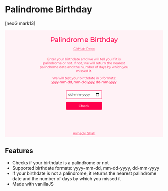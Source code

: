 # Palindrome Birthday

[neoG mark13]

<a href="https://markthirteen-palindromebday.netlify.app/" target="_blank"><img src="https://github.com/himadri2110/portfolio/blob/main/img/palindrome.png" /></a>

## Features

- Checks if your birthdate is a palindrome or not
- Supported birthdate formats: yyyy-mm-dd, mm-dd-yyyy, dd-mm-yyyy
- If your birthdate is not a palindrome, it returns the nearest palindrome date and the number of days by which you missed it
- Made with vanillaJS
